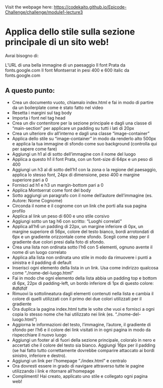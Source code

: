 Visit the webpage here: https://codekaito.github.io/Epicode-Challenge/challenge/module1-lecture3
# Applica dello stile sulla sezione principale di un sito web!
Avrai bisogno di:

L’URL di una bella immagine di un paesaggio
Il font Prata da fonts.google.com
Il font Montserrat in pesi 400 e 600 italic da fonts.google.com
 

## A questo punto:

- Crea un documento vuoto, chiamalo index.html e fai in modo di partire da un boilerplate come è stato fatto nel video
- Resetta i margini sul tag body
- Importa i font nel tag head
- Crea un div contenitore per la sezione principale e dagli una classe di “main-section” per applicare un padding su tutti i lati di 20px
- Crea un ulteriore div all’interno e dagli una classe “image-container”
- Applica dello stile su “image-container” in modo da renderlo alto 500px e applica la tua immagine di sfondo come suo background (controlla qui per sapere come fare)
- Aggiungi un h1 al di sotto dell’immagine con il nome del luogo
- Applica a questo h1 il font Prata, con un font-size di 64px e un peso di 400
- Aggiungi un h3 al di sotto dell’h1 con la zona o la regione del paesaggio, applica lo stesso font, 24px di dimensione, peso 400 e margine superiore pari a 0
- Fornisci ad h1 e h3 un margin-bottom pari a 0
- Applica Montserrat come font del body
- Sotto aggiungi un paragrafo con il nome dell’autore dell’immagine (es. Autore: Nome Cognome)
- Circonda il nome e il cognome con un link che porti alla sua pagina profilo
- Applica al link un peso di 600 e uno stile corsivo
- Aggiungi sotto un tag h6 con scritto: “Luoghi correlati”
- Applica all’h6 un padding di 22px, un margine inferiore di 0px, un margine superiore di 56px, colore del testo bianco, bordi arrotondati di 6px e un gradiente orizzontale come sfondo. Scegli come step per il gradiente due colori presi dalla foto di sfondo.
- Crea una lista non ordinata sotto l’h6 con 5 elementi, ognuno avente il nome di un luogo correlato
- Applica alla lista non ordinata uno stile in modo da rimuovere i punti a sinistra e il padding di default
- Inserisci ogni elemento della lista in un link. Usa come indirizzo qualcosa come “./nome-del-luogo.html”
- Fai in modo che ogni elemento della lista abbia un padding top e bottom di 6px, 22px di padding-left, un bordo inferiore di 1px di questo colore: #dfdfdf
- Rimuovi la sottolineatura dagli elementi contenuti nella lista e cambia il colore di quelli utilizzati con il primo dei due colori utilizzati per il gradiente
- Ora duplica la pagina index.html tutte le volte che vuoi e fornisci a ogni copia lo stesso nome che hai utilizzato nei link (es. “./nome-del-luogo.html”)
- Aggiorna le informazioni del testo, l’immagine, l’autore, il gradiente di sfondo per l’h6 e il colore dei link visitati in in ogni pagina in modo da rispecchiare il nuovo luogo
- Aggiungi un footer al di fuori della sezione principale, coloralo in nero e accertati che il colore del testo sia bianco. Aggiungi 16px per il padding (se hai fatto tutto correttamente dovrebbe comparire attaccato ai bordi sinistro, inferiore e destro).
- Aggiungi un link per l’homepage “./index.html” e centralo
- Ora dovresti essere in grado di navigare attraverso tutte le pagine utilizzando i link e ritornare all’homepage
- Complimenti! Hai creato, applicato uno stile e collegato ogni pagina web!